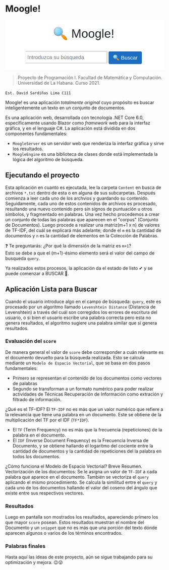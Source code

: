 # Moogle!

![](moogle.png)

> Proyecto de Programación I. Facultad de Matemática y Computación. Universidad de La Habana. Curso 2021.

`Est. David Sardiñas Lima C111`

Moogle! es una aplicación *totalmente original* cuyo propósito es buscar inteligentemente un texto en un conjunto de documentos.

Es una aplicación web, desarrollada con tecnología .NET Core 6.0, específicamente usando Blazor como *framework* web para la interfaz gráfica, y en el lenguaje C#.
La aplicación está dividida en dos componentes fundamentales:

- `MoogleServer` es un servidor web que renderiza la interfaz gráfica y sirve los resultados.
- `MoogleEngine` es una biblioteca de clases donde está implementada la lógica del algoritmo de búsqueda.

## Ejecutando el proyecto

Esta aplicación en cuanto es ejecutada, lee la carpeta `Content` en busca de archivos `*.txt` dentro de esta o en alguna de sus subcarpetas. Después comienza a leer cada uno de los archvios y guardando su contenido. Seguidamente, cada uno de estos contenidos de archivos es procesado, resultando una nuevo  contenido pero sin signos de puntuación u otros símbolos, y fragmentado en palabras. Una vez hecho procedemos a crear un conjunto de todas las palabras que aparecen en el "corpus" (Conjunto de Documentos).
Luego procede a realizar una matriz(m+1 x n) de valores de TF-IDF, del cuál se explicará más adelante; donde el `m` es la cantidad de documentos y `n` es la cantidad de elementos en la Colección de Palabras.

❓ Te preguntarás:  ¿Por qué la dimensión de la matriz es `m+1`?  
Esto se debe a que el (m+1)-ésimo elemento será el valor del campo de busqueda `query`.

Ya realizados estos procesos, la aplicación da el estado de listo ✔ y se puede comenzar a BUSCAR 🔎.

## Aplicación Lista para Buscar
 
Cuando el usuario introduce algo en el campo de búsqueda: `query`, este es procesado por un algoritmo llamado `Levenshtein Distance` (Distancia de Levenshtein) a través del cuál son corregidos los errores de escritura del usuario, o si bien el usuario escribe una palabra correcta pero esta no genera resultados, el algoritmo sugiere una palabra similar que sí genera resultados.

### Evaluación del `score`

De manera general el valor de `score` debe corresponder a cuán relevante es el documento devuelto para la búsqueda realizada. Esto se calcula mediante un `Modelo de Espacio Vectorial`, que se basa en dos pasos fundamentales:
- Primero se representan el contenido de los documentos como vectores de palabras
- Segundo se transforman a un formato numérico para poder realizar actividades de Técnicas Recuperación de Información como extración y filtrado de información.

¿Qué es el TF-IDF?
El `TF-IDF` no es más que un valor numérico que refiere a la relevancia que tiene una palabra en un documento. Este se obtiene de la multiplicación del TF por el IDF (`TF*IDF`).
- El `TF` (Term Frequency) no es más que la frecuencia (repeticiones) de la palabra en el documento.
- El `IDF` (Inverse Document Frequency) es la Frecuencia Inversa de Documento, y se obtiene hallando el logaritmo del cociente entre la cantidad de documentos y la cantidad de repeticiones del la palabra en todos los documentos.

¿Cómo funciona el Modelo de Espacio Vectorial? Breve Resumen.
Vectorización de los documentos: Se le asigna un valor de `TF-IDF` a cada palabra que aparece en el documento.
También se vectoriza el `query` aplicando el mismo procedimiento.
Se calcula la similitud entre el `query` y cada uno de los documentos hallando el valor del coseno del ángulo que existe entre sus respectivos vectores.

### Resultados
Luego en pantalla son mostrados los resultados, apareciendo primero los que mayor `score` posean.
Estos resultados muestran el nombre del Documento y un `snippet` que no es más que una porción del texto dónde aparecen algunos o varios de los términos encontrados.

### Palabras finales

Hasta aquí las ideas de este proyecto, aún se sigue trabajando para su optimización y mejora. 😉😜

